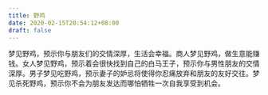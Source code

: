 ```yaml
---
title: 野鸡
date: 2020-02-15T20:54:12+08:00
draft: false
---
```


梦见野鸡，预示你与朋友们的交情深厚，生活会幸福。商人梦见野鸡，做生意能赚钱。女人梦见野鸡，预示着会很快找到自己的白马王子，预示你与男性朋友的交情深厚。男子梦见吃野鸡，预示妻子的妒忌将使得你忍痛放弃和朋友的友好交往。梦见杀死野鸡，预示你不会为朋友发达而哪怕牺牲一次自我享受到机会。